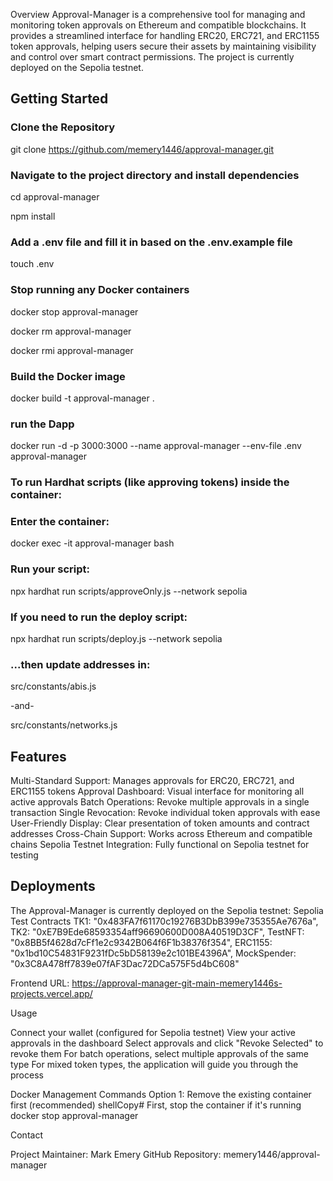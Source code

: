 Overview
Approval-Manager is a comprehensive tool for managing and monitoring token approvals on Ethereum and compatible blockchains. It provides a streamlined interface for handling ERC20, ERC721, and ERC1155 token approvals, helping users secure their assets by maintaining visibility and control over smart contract permissions. The project is currently deployed on the Sepolia testnet.

## Getting Started 

### Clone the Repository

git clone https://github.com/memery1446/approval-manager.git 

### Navigate to the project directory and install dependencies

cd approval-manager

npm install

### Add a .env file and fill it in based on the .env.example file

touch .env

### Stop running any Docker containers

docker stop approval-manager

docker rm approval-manager

docker rmi approval-manager

### Build the Docker image

docker build -t approval-manager .

### run the Dapp

docker run -d -p 3000:3000 --name approval-manager --env-file .env approval-manager

### To run Hardhat scripts (like approving tokens) inside the container:

### Enter the container:

docker exec -it approval-manager bash


### Run your script:

npx hardhat run scripts/approveOnly.js --network sepolia


### If you need to run the deploy script: 

npx hardhat run scripts/deploy.js --network sepolia

### ...then update addresses in: 

src/constants/abis.js 

-and- 

src/constants/networks.js


## Features

Multi-Standard Support: Manages approvals for ERC20, ERC721, and ERC1155 tokens
Approval Dashboard: Visual interface for monitoring all active approvals
Batch Operations: Revoke multiple approvals in a single transaction
Single Revocation: Revoke individual token approvals with ease
User-Friendly Display: Clear presentation of token amounts and contract addresses
Cross-Chain Support: Works across Ethereum and compatible chains
Sepolia Testnet Integration: Fully functional on Sepolia testnet for testing

## Deployments
The Approval-Manager is currently deployed on the Sepolia testnet:
Sepolia Test Contracts
        TK1: "0x483FA7f61170c19276B3DbB399e735355Ae7676a",
        TK2: "0xE7B9Ede68593354aff96690600D008A40519D3CF",
        TestNFT: "0x8BB5f4628d7cFf1e2c9342B064f6F1b38376f354",
        ERC1155: "0x1bd10C54831F9231fDc5bD58139e2c101BE4396A",
        MockSpender: "0x3C8A478ff7839e07fAF3Dac72DCa575F5d4bC608"

Frontend URL: https://approval-manager-git-main-memery1446s-projects.vercel.app/

Usage

Connect your wallet (configured for Sepolia testnet)
View your active approvals in the dashboard
Select approvals and click "Revoke Selected" to revoke them
For batch operations, select multiple approvals of the same type
For mixed token types, the application will guide you through the process

Docker Management Commands
Option 1: Remove the existing container first (recommended)
shellCopy# First, stop the container if it's running
docker stop approval-manager

Contact

Project Maintainer: Mark Emery
GitHub Repository: memery1446/approval-manager